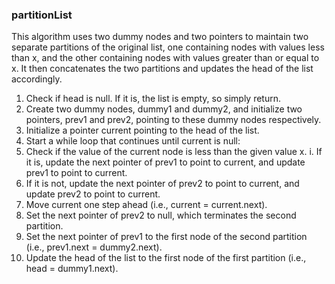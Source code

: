 ### partitionList

This algorithm uses two dummy nodes and two pointers to maintain two separate partitions of the original list,
one containing nodes with values less than x, and the other containing nodes with values greater than or equal
to x. It then concatenates the two partitions and updates the head of the list accordingly.

1. Check if head is null. If it is, the list is empty, so simply return.
2. Create two dummy nodes, dummy1 and dummy2, and initialize two pointers, prev1 and prev2, pointing to these
   dummy nodes respectively. 
3. Initialize a pointer current pointing to the head of the list. 
4. Start a while loop that continues until current is null:
5. Check if the value of the current node is less than the given value x. i. If it is, update the next pointer
   of prev1 to point to current, and update prev1 to point to current. 
6. If it is not, update the next pointer of prev2 to point to current, and update prev2 to point to current. 
7. Move current one step ahead (i.e., current = current.next). 
8. Set the next pointer of prev2 to null, which terminates the second partition. 
9. Set the next pointer of prev1 to the first node of the second partition (i.e., prev1.next = dummy2.next). 
10. Update the head of the list to the first node of the first partition (i.e., head = dummy1.next).



